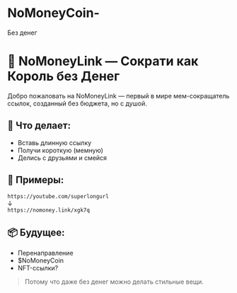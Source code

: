 # NoMoneyCoin-
Без денег
# 💸 NoMoneyLink — Сократи как Король без Денег

Добро пожаловать на NoMoneyLink — первый в мире мем-сокращатель ссылок, созданный без бюджета, но с душой.

## 🔗 Что делает:
- Вставь длинную ссылку
- Получи короткую (мемную)
- Делись с друзьями и смейся

## 🚀 Примеры:
`https://youtube.com/superlongurl`  
↓  
`https://nomoney.link/xgk7q`

## 📦 Будущее:
- Перенаправление
- $NoMoneyCoin
- NFT-ссылки?

> Потому что даже без денег можно делать стильные вещи.
